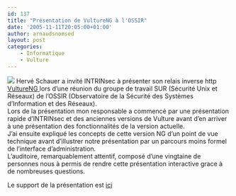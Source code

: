 ```yaml
---
id: 137
title: "Présentation de VultureNG à l'OSSIR"
date: '2005-11-11T20:05:00+01:00'
author: arnaudsnomsed
layout: post
categories:
    - Informatique
    - Vulture
---
```


![](http://arnaud.desmons.free.fr/img/ossir.gif) Hervé Schauer a invité INTRINsec à présenter son relais inverse http [VultureNG ](http://arnaud.desmons.free.fr/wikini/wakka.php?wiki=VultureNG) lors d’une réunion du groupe de travail SUR (Sécurité Unix et Réseaux) de l’OSSIR (Observatoire de la Sécurité des Systèmes d’Information et des Réseaux).  
Lors de la présentation mon responsable a commencé par une présentation rapide d’INTRINsec et des anciennes versions de Vulture avant d’en arriver à une présentation des fonctionnalités de la version actuelle.  
J’ai ensuite expliqué les concepts de cette version NG d’un point de vue technique avant d’illustrer notre présentation par un parcours moins formel de l’interface d’administration.  
L’auditoire, remarquablement attentif, composé d’une vingtaine de personnes nous à permis de rendre cette présentation interactive grace à de nombreuses questions.

Le support de la présentation est [ici](/assets/vulture_ossir.pdf)
